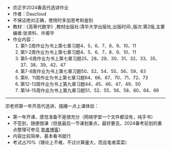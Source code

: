- 宗正宇2024春高代选讲作业
- 作者：Daucloud
- 不保证绝对正确，使用时多加思考和鉴别
- 教材：《高等代数学》,教材出版社:清华大学出版社,出版时间:,版次:第2版,主要编者:张贤科、许甫华
- 作业内容：
  1. 第1-2周作业为书上第七章习题4、5、6、7、8、9、10、11
  2. 第1-2周作业为书上第七章习题4、5、6、7、8、9、10、11
  3. 第5-6周作业为书上第七章习题25、28、29、30、31、32、33、35、37、38、39、42、47
  4. 第7-8周作业为书上第七章习题50、52、54、55、56、59、63
  5. 第9、11周作业为书上第七章习题64、66、67、70、71、72、73
  6. 第12-13周作业为书上第九章习题44、45、46、47、49、50
  7. 第14-15周作业为书上第九章习题51、52、55、56、58、60、64、66

---
宗老师第一年开高代选讲，插播一点上课体验：
- 第一年开课，感觉准备不是很充分（网络学堂一个文件都没有，纯手书）
- 不签到，随便翘课（但是最后一节课划重点，最好要去，2024春考前划的重点整理可参见 [笔者博客](https://daucloud.github.io/2024/06/18/%E9%AB%98%E4%BB%A3%E9%80%89%E8%AE%B2%E6%9C%9F%E6%9C%AB%E9%87%8D%E7%82%B9%E6%95%B4%E7%90%86/)）
- 内容比较简单，基本看书就行
- 考试占70%（理论上不难，不过计算量大，而且笔者菜菜）
